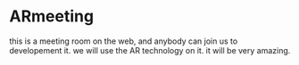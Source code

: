 # ARmeeting
this is a meeting room on the web, and anybody can join us to developement it. we will use the AR technology on it.  it will be very amazing.
